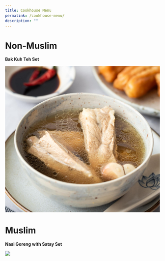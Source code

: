 ```yaml
---
title: Cookhouse Menu
permalink: /cookhouse-menu/
description: ""
---
```

# Non-Muslim
**Bak Kuh Teh Set**

![](/images/singapore-bak-kut-teh-meat-bone-tea-soup.jpg)

# Muslim
**Nasi Goreng with Satay Set**

![](/images/nasi_goreng.jpg)